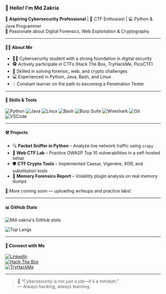 ### 👋 Hello! I'm Md Zakria

🎯 **Aspiring Cybersecurity Professional** | 🧠 CTF Enthusiast | 💻 Python & Java Programmer  
🔐 Passionate about Digital Forensics, Web Exploitation & Cryptography

---

#### 👨‍🎓 About Me
- 🧑‍🎓 Cybersecurity student with a strong foundation in digital security
- 🕵️ Actively participate in CTFs (Hack The Box, TryHackMe, PicoCTF)
- 🧩 Skilled in solving forensic, web, and crypto challenges
- 💻 Experienced in Python, Java, Bash, and Linux
- 💡 Constant learner on the path to becoming a Penetration Tester

---

#### 🔧 Skills & Tools
![Python](https://img.shields.io/badge/-Python-05122A?style=flat&logo=python) 
![Java](https://img.shields.io/badge/-Java-05122A?style=flat&logo=java) 
![Linux](https://img.shields.io/badge/-Linux-05122A?style=flat&logo=linux)
![Bash](https://img.shields.io/badge/-Bash-05122A?style=flat&logo=gnubash)
![Burp Suite](https://img.shields.io/badge/-Burp%20Suite-05122A?style=flat&logo=burpsuite)
![Wireshark](https://img.shields.io/badge/-Wireshark-05122A?style=flat&logo=wireshark)
![Git](https://img.shields.io/badge/-Git-05122A?style=flat&logo=git)
![VSCode](https://img.shields.io/badge/-VS%20Code-05122A?style=flat&logo=visualstudiocode)

---

#### 🛠️ Projects
- 🔍 **Packet Sniffer in Python** – Analyze live network traffic using `scapy`
- 🧱 **Web CTF Lab** – Practice OWASP Top 10 vulnerabilities in a self-hosted setup
- 🛡️ **CTF Crypto Tools** – Implemented Caesar, Vigenère, XOR, and substitution tools
- 🔎 **Memory Forensics Report** – Volatility plugin analysis on real memory dumps

📂 More coming soon — uploading writeups and practice labs!

---

#### 📊 GitHub Stats

![Md-zakria's GitHub stats](https://github-readme-stats.vercel.app/api?username=Md-zakria&show_icons=true&theme=dark)

![Top Langs](https://github-readme-stats.vercel.app/api/top-langs/?username=Md-zakria&layout=compact&theme=dark)

---

#### 🔗 Connect with Me

[![LinkedIn](https://img.shields.io/badge/-LinkedIn-0077B5?style=flat&logo=linkedin&logoColor=white)](https://www.linkedin.com/in/muhammad-zakria-9914a0325)  
[![Hack The Box](https://img.shields.io/badge/-Hack%20The%20Box-111922?style=flat&logo=hackthebox)](https://app.hackthebox.com/profile/2470036)  
[![TryHackMe](https://img.shields.io/badge/-TryHackMe-EA1B25?style=flat&logo=tryhackme&logoColor=white)](https://tryhackme.com/p/MuhammadZakria1122)

---

> 🚀 “Cybersecurity is not just a job—it's a mindset.”  
> — Always hacking, always learning.
